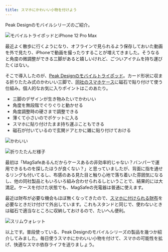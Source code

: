 ```yaml
---
title: スマホにかわいい小物を付けよう
---
```

Peak Designのモバイルシリーズのご紹介。

![](https://lh3.googleusercontent.com/XdJzNpDYVSiFZqWyAElhy1zJ4v7L7oSWFT098malD339VLX7uUU_hYNl89G4E8UiVYH0H8ikgMQF1vOjeu8Lm1sbTVAR83zUmc4o5yeeEPQxBngzw8RVlk9RottibSxDynLsYfZ3CTeVEwtemoNk-uAjmTwR2jf4B5iM45efkQbbFz9czp77rbs4 "モバイルトライポッドとiPhone 12 Pro Max")

最近よく散歩に行くようになり、オフラインで見られるよう保存しておいた動画を外で見たり、iPhoneで動画を撮ったりすることが増えてきました。そうなると角度の微調整ができる三脚があると嬉しいけれど、ごついアイテムを持ち運びたくはない。

そこで導入したのが、[Peak Designのモバイルトライポッド](https://www.amazon.co.jp/dp/B09FRZPLL3)。カード形状に収まる折りたたみ式のかわいい三脚で、[同社のスマホケース](https://www.amazon.co.jp/dp/B09FP3HP7Z?)に磁石で貼り付けて使う仕組み。個人的なお気に入りポイントはこのあたり。

*   三脚のデザインが生き物みたいでかわいい
*   角度を無段階でぐりぐりと動かせる
*   角度調整時の硬さまで調整できる
*   薄くて小さいのでポケットに入る
*   スマホに貼り付けたまま持ち運ぶこともできる
*   磁石が付いているので玄関ドアとかに雑に貼り付けておける

![](https://lh5.googleusercontent.com/ZLD06GZzDaUE4lqNYqKftwJNl0g5dxxk9xnwCSxnHfPkmbqdU9om3ZvgRYtN81AXpAJlL19Ykd9KPZm7IGMQTO0yfhBNUgA9vz3E_sg4DndSmlfwQmN0XKeDSh_NMOEI9lz6wfCCFFKRIMWYAxguC6oSq_zXe40SB9O_GjoQzsa_hBYl2UOSVqeP "かわいい")

![](https://lh6.googleusercontent.com/muso6wMS-TBeQA1E5nUpw6qozE88avCOPAQs3UOKa3m8G6D1PGPEgeArkfhCxgS-QkMVuZ8u4ciToP8CyM4X579tQk5-tiEilvwpCfmzV8i-8P8r1XrxXeyEIcJE42ZC2hj7UiucD0OtocL688QAkTqcNSDAk1mf37GikcXUpE6cxeTkatNBxPDC "折りたたんだ様子")

最初は「MagSafeあるんだからケースあるの非効率的じゃない？バンパーで運用できるものを探したほうが良くない？」と思っていましたが、背面に指を通せるリングも付いてるし、布感のある見た目と触り心地で落ち着いた雰囲気になるし、他の同社製品ともいろいろ組み合わせられるしということで、結果的には大満足。ケースを付けた状態でも、MagSafeの充電器は普通に使えます。

最近は財布が必要な機会もほぼ無くなってきたので、[スマホに付けられる財布](https://www.amazon.co.jp/dp/B09FSGW671)を必要なときだけ付けて外出しています。これもスタンドと同じで、使わないときは磁石で適当なところに収納しておけるので、たいへん便利。

![](https://lh5.googleusercontent.com/csH7xSr_Dpt7SZvjRi9uYL_e_MLWj1Rr8mGG-bHttnkuB8FacS6eNSNOvxu_SU2ryjeW0SIfG2lQW_lXjll_gWuUsxVdwxjvc8cIWbWEFZwptPCvq-ClDCICnARc9MrLOMYZtKQoReJBoCjGM2wN0fKQdVGgwRUDChH7LL5DDghMzVIUoi6bDea2 "スリムウォレット")

以上です。普段使っている、Peak Designのモバイルシリーズの製品を幾つか紹介してみました。毎日使うスマホにかわいい小物を付けて、スマホの可能性を拡げ、快適なスマホ依存ライフを送りましょう。
